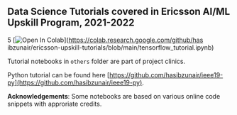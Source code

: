 ## Data Science Tutorials covered in Ericsson AI/ML Upskill Program, 2021-2022

[colab-badge]: <https://colab.research.google.com/assets/colab-badge.svg>
  5 [![Open In Colab][colab-badge]](https://colab.research.google.com/github/has    ibzunair/ericsson-upskill-tutorials/blob/main/tensorflow_tutorial.ipynb)


Tutorial notebooks in `others` folder are part of project clinics. 

Python tutorial can be found here [https://github.com/hasibzunair/ieee19-py](https://github.com/hasibzunair/ieee19-py).

**Acknowledgements**: Some notebooks are based on various online code snippets with approriate credits.
